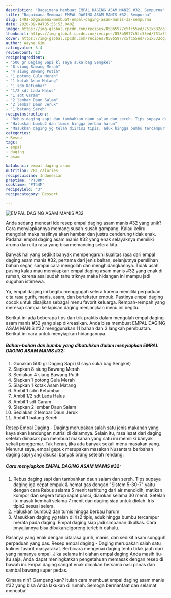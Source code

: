 ```yaml
---
description: "Bagaimana Membuat EMPAL DAGING ASAM MANIS #32, Sempurna"
title: "Bagaimana Membuat EMPAL DAGING ASAM MANIS #32, Sempurna"
slug: 1492-bagaimana-membuat-empal-daging-asam-manis-32-sempurna
date: 2020-09-04T05:55:53.040Z
image: https://img-global.cpcdn.com/recipes/858b5977c5fc55ed/751x532cq70/empal-daging-asam-manis-32-foto-resep-utama.jpg
thumbnail: https://img-global.cpcdn.com/recipes/858b5977c5fc55ed/751x532cq70/empal-daging-asam-manis-32-foto-resep-utama.jpg
cover: https://img-global.cpcdn.com/recipes/858b5977c5fc55ed/751x532cq70/empal-daging-asam-manis-32-foto-resep-utama.jpg
author: Wayne Kim
ratingvalue: 3.4
reviewcount: 12
recipeingredient:
- "500 gr Daging Sapi kl saya suka bag Sengkel"
- "8 siung Bawang Merah"
- "4 siung Bawang Putih"
- "1 potong Gula Merah"
- "1 kotak Asam Matang"
- "1 sdm Ketumbar"
- "1/2 sdt Lada Halus"
- "1 sdt Garam"
- "2 lembar Daun Salam"
- "2 lembar Daun Jeruk"
- "1 batang Sereh"
recipeinstructions:
- "Rebus daging sapi dan tambahkan daun salam dan sereh. Tips supaya daging iga cepat empuk &amp; hemat gas dengan &#34;Sistem 5-30-7&#34; yaitu dengan cara Rebus selama 5 menit terhitung dari air mendidih, matikan kompor dan segera tutup rapat panci, diamkan selama 30 menit. Setelah itu masak kembali selama 7 menit dan daging siap untuk diolah. Iris tipis2 sesuai selera."
- "Haluskan bumbu2 dan tumis hingga berbau harum"
- "Masukkan daging yg telah diiris2 tipis, aduk hingga bumbu tercampur merata pada daging. Empal daging siap jadi simpanan dkulkas. Cara pnyajiannya bisa dibakar/digoreng terlebih dahulu."
categories:
- Resep
tags:
- empal
- daging
- asam

katakunci: empal daging asam 
nutrition: 281 calories
recipecuisine: Indonesian
preptime: "PT38M"
cooktime: "PT44M"
recipeyield: "3"
recipecategory: Dessert

---
```



![EMPAL DAGING ASAM MANIS #32](https://img-global.cpcdn.com/recipes/858b5977c5fc55ed/751x532cq70/empal-daging-asam-manis-32-foto-resep-utama.jpg)

Anda sedang mencari ide resep empal daging asam manis #32 yang unik? Cara menyiapkannya memang susah-susah gampang. Kalau keliru mengolah maka hasilnya akan hambar dan justru cenderung tidak enak. Padahal empal daging asam manis #32 yang enak selayaknya memiliki aroma dan cita rasa yang bisa memancing selera kita.

Banyak hal yang sedikit banyak mempengaruhi kualitas rasa dari empal daging asam manis #32, pertama dari jenis bahan, selanjutnya pemilihan bahan segar, sampai cara mengolah dan menghidangkannya. Tidak usah pusing kalau mau menyiapkan empal daging asam manis #32 yang enak di rumah, karena asal sudah tahu triknya maka hidangan ini mampu jadi suguhan istimewa.

Ya, empal daging ini begitu menggugah selera karena memiliki perpaduan cita rasa gurih, manis, asam, dan bertekstur empuk. Pastinya empal daging cocok untuk disajikan sebagai menu favorit keluarga. Rempah-rempah yang meresap sampai ke lapisan daging menjanjikan menu ini begitu.


Berikut ini ada beberapa tips dan trik praktis dalam mengolah empal daging asam manis #32 yang siap dikreasikan. Anda bisa membuat EMPAL DAGING ASAM MANIS #32 menggunakan 11 bahan dan 3 langkah pembuatan. Berikut ini cara untuk menyiapkan hidangannya.

<!--inarticleads1-->

##### Bahan-bahan dan bumbu yang dibutuhkan dalam menyiapkan EMPAL DAGING ASAM MANIS #32:

1. Gunakan 500 gr Daging Sapi (kl saya suka bag Sengkel)
1. Siapkan 8 siung Bawang Merah
1. Sediakan 4 siung Bawang Putih
1. Siapkan 1 potong Gula Merah
1. Siapkan 1 kotak Asam Matang
1. Ambil 1 sdm Ketumbar
1. Ambil 1/2 sdt Lada Halus
1. Ambil 1 sdt Garam
1. Siapkan 2 lembar Daun Salam
1. Sediakan 2 lembar Daun Jeruk
1. Ambil 1 batang Sereh


Resep Empal Daging - Daging merupakan salah satu jenis makanan yang kaya akan kandungan nutrisi di dalamnya. Selain itu, rasa lezat dari daging setelah dimasak pun membuat makanan yang satu ini memiliki banyak sekali penggemar. Tak heran, jika ada banyak sekali menu masakan yang. Menurut saya, empal gepuk merupakan masakan Nusantara berbahan daging sapi yang disukai banyak orang setelah rendang. 

<!--inarticleads2-->

##### Cara menyiapkan EMPAL DAGING ASAM MANIS #32:

1. Rebus daging sapi dan tambahkan daun salam dan sereh. Tips supaya daging iga cepat empuk &amp; hemat gas dengan &#34;Sistem 5-30-7&#34; yaitu dengan cara Rebus selama 5 menit terhitung dari air mendidih, matikan kompor dan segera tutup rapat panci, diamkan selama 30 menit. Setelah itu masak kembali selama 7 menit dan daging siap untuk diolah. Iris tipis2 sesuai selera.
1. Haluskan bumbu2 dan tumis hingga berbau harum
1. Masukkan daging yg telah diiris2 tipis, aduk hingga bumbu tercampur merata pada daging. Empal daging siap jadi simpanan dkulkas. Cara pnyajiannya bisa dibakar/digoreng terlebih dahulu.


Rasanya yang enak dengan citarasa gurih, manis, dan sedikit asam sungguh perpaduan yang pas. Resep empal daging - Daging merupakan salah satu kuliner favorit masyarakat. Berbicara mengenai daging tentu tidak jauh dari yang namanya empal. Jika selama ini olahan empal daging Anda masih itu-itu saja, Anda dapat meningkatkan pengetahuan memasak dengan resep di bawah ini. Empal daging sangat enak dimakan bersama nasi panas dan sambal bawang super pedas. 

Gimana nih? Gampang kan? Itulah cara membuat empal daging asam manis #32 yang bisa Anda lakukan di rumah. Semoga bermanfaat dan selamat mencoba!
